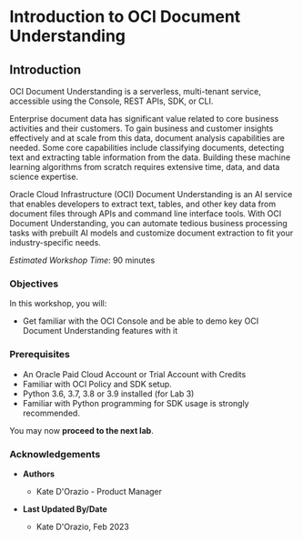 # Introduction to OCI Document Understanding

## Introduction

OCI Document Understanding is a serverless, multi-tenant service, accessible using the Console, REST APIs, SDK, or CLI.

Enterprise document data has significant value related to core business activities and their customers. To gain business and customer insights effectively and at scale from this data, document analysis capabilities are needed. Some core capabilities include classifying documents, detecting text and extracting table information from the data. Building these machine learning algorithms from scratch requires extensive time, data, and data science expertise. 

Oracle Cloud Infrastructure (OCI) Document Understanding is an AI service that enables developers to extract text, tables, and other key data from document files through APIs and command line interface tools. With OCI Document Understanding, you can automate tedious business processing tasks with prebuilt AI models and customize document extraction to fit your industry-specific needs.

*Estimated Workshop Time*: 90 minutes


### Objectives

In this workshop, you will:

* Get familiar with the OCI Console and be able to demo key OCI Document Understanding features with it


### Prerequisites
* An Oracle Paid Cloud Account or Trial Account with Credits
* Familiar with OCI Policy and SDK setup.
* Python 3.6, 3.7, 3.8 or 3.9 installed (for Lab 3)
* Familiar with Python programming for SDK usage is strongly recommended.

You may now **proceed to the next lab**.

### Acknowledgements
* **Authors**
    * Kate D'Orazio - Product Manager


* **Last Updated By/Date**
    * Kate D'Orazio, Feb 2023
